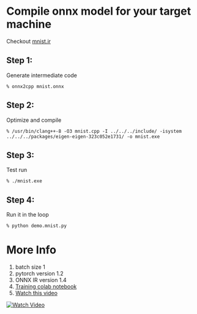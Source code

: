 
Compile onnx model for your target machine
=======
Checkout [mnist.ir](mnist.ir)

## Step 1: 
Generate intermediate code

```% onnx2cpp mnist.onnx```

## Step 2: 
Optimize and compile

```% /usr/bin/clang++-8 -O3 mnist.cpp -I ../../../include/ -isystem ../../../packages/eigen-eigen-323c052e1731/ -o mnist.exe```

## Step 3: 
Test run

```% ./mnist.exe```

## Step 4: 
Run it in the loop

```% python demo.mnist.py```


More Info
=======

1. batch size 1
1. pytorch version 1.2
1. ONNX IR version 1.4
1. [Training colab notebook](https://colab.research.google.com/drive/1JTcR5A0dQ8y_TKy_DbqpMv1caWjaO_jL)
1. [Watch this video](https://youtu.be/BpFs83MU3HM)

[![Watch Video](https://img.youtube.com/vi/BpFs83MU3HM/0.jpg)](https://youtu.be/BpFs83MU3HM)

